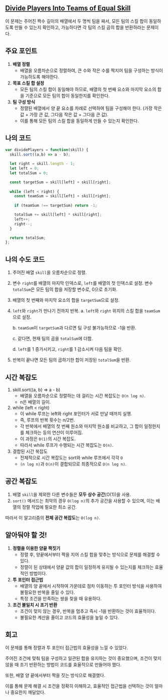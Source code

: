 ## [**Divide Players Into Teams of Equal Skill**](https://leetcode.com/problems/divide-players-into-teams-of-equal-skill/)

이 문제는 주어진 짝수 길이의 배열에서 두 명씩 팀을 짜서, 모든 팀의 스킬 합이 동일하도록 만들 수 있는지 확인하고, 가능하다면 각 팀의 스킬 곱의 합을 반환하라는 문제이다.

## 주요 포인트

1. **배열 정렬**
    - 배열을 오름차순으로 정렬하여, 큰 수와 작은 수를 짝지어 팀을 구성하는 방식이 가능하도록 해야한다.
2. **목표 스킬 합 설정**
    - 모든 팀의 스킬 합이 동일해야 하므로, 배열의 첫 번째 요소와 마지막 요소의 합을 기준으로 모든 팀의 합이 동일한지를 확인한다.
3. **팀 구성 방식**
    - 정렬된 배열에서 양 끝 요소를 차례로 선택하여 팀을 구성해야 한다. (가장 작은 값 + 가장 큰 값, 그다음 작은 값 + 그다음 큰 값).
    - 이를 통해 모든 팀의 스킬 합을 동일하게 만들 수 있는지 확인한다.

## 나의 코드

```jsx
var dividePlayers = function(skill) {
  skill.sort((a,b) => a - b);

  let right = skill.length - 1;
  let left = 0;
  let totalSum = 0;

  const targetSum = skill[left] + skill[right];
  
  while (left < right) {
    const teamSum = skill[left] + skill[right];
    
    if (teamSum !== targetSum) return -1;

    totalSum += skill[left] * skill[right];
    left++;
    right--;
  }

  return totalSum;
};
```

## 나의 수도 코드

1. 주어진 배열 `skill`을 오름차순으로 정렬.
2. 변수 `right`를 배열의 마지막 인덱스로, `left`를 배열의 첫 인덱스로 설정.
변수 `totalSum`은 모든 팀의 합을 저장할 변수로, 0으로 초기화.
3. 배열의 첫 번째와 마지막 요소의 합을 `targetSum`으로 설정.
4. `left`와 `right`가 만나기 전까지 반복.
a. `left`와 `right` 위치의 스킬 합을 `teamSum`으로 설정.
    
    b. `teamSum`이 `targetSum`과 다르면 팀 구성 불가능하므로 -1을 반환.
    
    c. 같다면, 현재 팀의 곱을 `totalSum`에 더함.
    
    d. `left`를 1 증가시키고, `right`를 1 감소시켜 다음 팀을 확인.
    
5. 반복이 끝나면 모든 팀의  곱하기한 합이 저장된 `totalSum`을 반환.

## 시간 복잡도

1. skill.sort((a, b) => a - b)
    - 배열을 오름차순으로 정렬하는 데 걸리는 시간 복잡도는 `O(n log n)`.
    - n은 배열의 길이.
2. while (left < right)
    - 이 while 루프는 left와 right 포인터가 서로 만날 때까지 실행.
    - 즉, 루프의 반복 횟수는 n/2번.
    - 각 반복에서 배열의 첫 번째 원소와 마지막 원소를 비교하고, 그 합이 일정한지를 체크하는 등의 연산이 이루어짐.
    - 이 과정은 `O(1)`의 시간 복잡도.
    - 따라서 while 루프가 수행되는 시간 복잡도는 `O(n)`.
3. 결합된 시간 복잡도
    - 전체적으로 시간 복잡도는 sort와 while 루프에서 각각 `O`
    - `(n log n)`과 `O(n)`이 결합되므로 최종적으로 `O(n log n)`.

## 공간 복잡도

1. 배열 `skill`을 제외한 다른 변수들은 **모두 상수 공간**(O(1))을 사용.
2. `sort()` 메서드는 최악의 경우 `O(log n)`의 추가 공간을 사용할 수 있으며, 이는 배열의 정렬 작업에 필요한 최소 공간.

따라서 이 알고리즘의 **전체 공간 복잡도**는 `O(log n)`.

## 알아둬야 할 것!

1. **정렬을 이용한 양끝 짝짓기**
    - 정렬 후, 양끝에서부터 짝을 지어 스킬 합을 맞추는 방식으로 문제를 해결할 수 있다.
    - 정렬이 된 상태에서 양끝 값의 합이 일정하게 유지될 수 있는지를 체크하는 효율적인 방법이다.
2. **투 포인터 접근법**
    - 배열의 양 끝에서 시작하여 가운데로 점차 이동하는 투 포인터 방식을 사용하여 불필요한 반복을 줄일 수 있다.
    - 특정 조건을 만족하는 쌍을 찾을 때 유용하다.
3. **조건 불일치 시 조기 반환**
    - 조건이 맞지 않는 경우, 반복을 멈추고 즉시 -1을 반환하는 것이 효율적이다.
    - 불필요한 계산을 줄이고 코드의 효율성을 높일 수 있다.

## 회고

이 문제를 통해 정렬과 투 포인터 접근법의 효율성을 느낄 수 있었다.

주어진 조건에 맞춰 팀을 구성하고 일관된 합을 유지하는 것이 중요했으며, 조건이 맞지 않을 때 조기 반환하는 방법이 코드를 효율적으로 만들어야 했다.

또한, 배열 양 끝에서부터 짝을 짓는 방식으로 해결했다.

이를 통해 문제 해결 시 조건을 정확히 이해하고, 효율적인 접근법을 선택하는 것이 얼마나 중요한지 깨달았다.
